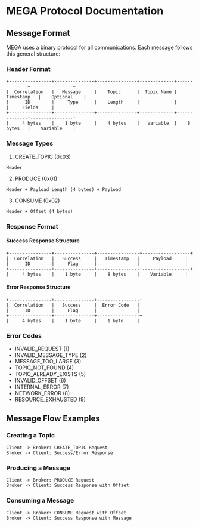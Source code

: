# MEGA Protocol Documentation

## Message Format

MEGA uses a binary protocol for all communications. Each message follows this general structure:

### Header Format

```
+----------------+---------------+---------------+-------------+--------------+----------------+
|  Correlation   |   Message     |    Topic      |  Topic Name |  Timestamp   |    Optional    |
|      ID        |     Type      |    Length     |             |              |     Fields     |
+----------------+---------------+---------------+-------------+--------------+----------------+
|     4 bytes    |    1 byte     |    4 bytes    |   Variable  |    8 bytes   |    Variable    |
```

### Message Types

1. CREATE_TOPIC (0x03)

```
Header
```

2. PRODUCE (0x01)

```
Header + Payload Length (4 bytes) + Payload
```

3. CONSUME (0x02)

```
Header + Offset (4 bytes)
```

### Response Format

#### Success Response Structure

```
+----------------+---------------+----------------+------------------+
|  Correlation   |   Success     |   Timestamp   |     Payload     |
|      ID        |     Flag      |               |                 |
+----------------+---------------+----------------+------------------+
|     4 bytes    |    1 byte     |    8 bytes    |    Variable     |
```

#### Error Response Structure

```
+----------------+---------------+----------------+
|  Correlation   |   Success     |  Error Code   |
|      ID        |     Flag      |               |
+----------------+---------------+----------------+
|     4 bytes    |    1 byte     |    1 byte     |
```

### Error Codes

- INVALID_REQUEST (1)
- INVALID_MESSAGE_TYPE (2)
- MESSAGE_TOO_LARGE (3)
- TOPIC_NOT_FOUND (4)
- TOPIC_ALREADY_EXISTS (5)
- INVALID_OFFSET (6)
- INTERNAL_ERROR (7)
- NETWORK_ERROR (8)
- RESOURCE_EXHAUSTED (9)

## Message Flow Examples

### Creating a Topic

```sequence
Client -> Broker: CREATE_TOPIC Request
Broker -> Client: Success/Error Response
```

### Producing a Message

```sequence
Client -> Broker: PRODUCE Request
Broker -> Client: Success Response with Offset
```

### Consuming a Message

```sequence
Client -> Broker: CONSUME Request with Offset
Broker -> Client: Success Response with Message
```
